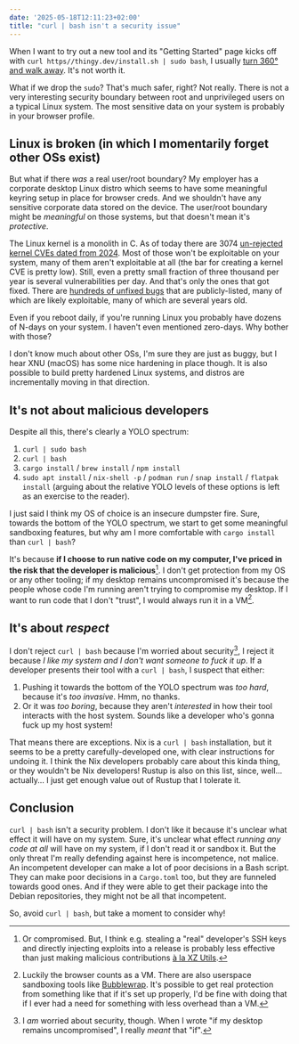 ```yaml
---
date: '2025-05-18T12:11:23+02:00'
title: "curl | bash isn't a security issue"
---
```


When I want to try out a new tool and its "Getting Started" page kicks off with
`curl https//thingy.dev/install.sh | sudo bash`, I usually [turn 360° and walk
away](/assets/xbox_360.gif). It's not worth it.

What if we drop the `sudo`? That's much safer, right? Not really. There is not a
very interesting security boundary between root and unprivileged users on a
typical Linux system. The most sensitive data on your system is probably
in your browser profile.

## Linux is broken (in which I momentarily forget other OSs exist)

But what if there _was_ a real user/root boundary? My employer has a corporate
desktop Linux distro which seems to have some meaningful keyring setup in place
for browser creds. And we shouldn't have any sensitive corporate data stored on
the device. The user/root boundary might be _meaningful_ on those systems, but
that doesn't mean it's _protective_.

The Linux kernel is a monolith in C. As of today there are 3074 [un-rejected
kernel CVEs dated from
2024](https://git.kernel.org/pub/scm/linux/security/vulns.git/tree/cve/published/2024).
Most of those won't be exploitable on your system, many of them aren't
exploitable at all (the bar for creating a kernel CVE is pretty low). Still,
even a pretty small fraction of three thousand per year is several
vulnerabilities per day. And that's only the ones that got fixed. There are
[hundreds of unfixed bugs](https://syzkaller.appspot.com/upstream) that are
publicly-listed, many of which are likely exploitable, many of which are several
years old.

Even if you reboot daily, if you're running Linux you probably have dozens of
N-days on your system. I haven't even mentioned zero-days. Why bother with
those?

I don't know much about other OSs, I'm sure they are just as buggy, but I hear
XNU (macOS) has some nice hardening in place though. It is also possible to
build pretty hardened Linux systems, and distros are incrementally moving in
that direction.

## It's not about malicious developers

Despite all this, there's clearly a YOLO spectrum:

1. `curl | sudo bash`
2. `curl | bash`
3. `cargo install` / `brew install` / `npm install`
4. `sudo apt install` / `nix-shell -p` / `podman run` / `snap install` /
   `flatpak install` (arguing about the relative YOLO levels of these options
   is left as an exercise to the reader).

I just said I think my OS of choice is an insecure dumpster fire. Sure, towards the
bottom of the YOLO spectrum, we start to get some meaningful sandboxing
features, but why am I more comfortable with `cargo install` than `curl | bash`?

It's because **if I choose to run native code on my computer, I've priced in the
risk that the developer is malicious**[^compromised]. I don't get protection
from my OS or any other tooling; if my desktop remains uncompromised it's
because the people whose code I'm running aren't trying to compromise my
desktop. If I want to run code that I don't "trust", I would always run it in a
VM[^browser-vm].

## It's about _respect_

I don't reject `curl | bash` because I'm worried about security[^worry], I
reject it because _I like my system and I don't want someone to fuck it up_. If
a developer presents their tool with a `curl | bash`, I suspect that either:

1. Pushing it towards the bottom of the YOLO spectrum was _too hard_, because
   it's _too invasive_. Hmm, no thanks.
2. Or it was _too boring_, because they aren't _interested_ in how their tool
   interacts with the host system. Sounds like a developer who's gonna fuck up
   my host system!

That means there are exceptions. Nix is a `curl | bash` installation, but it
seems to be a pretty carefully-developed one, with clear instructions for
undoing it. I think the Nix developers probably care about this kinda thing, or
they wouldn't be Nix developers! Rustup is also on this list, since, well...
actually... I just get enough value out of Rustup that I tolerate it.

## Conclusion

`curl | bash` isn't a security problem. I don't like it because it's unclear
what effect it will have on my system. Sure, it's unclear what effect _running
any code at all_ will have on my system, if I don't read it or sandbox it. But
the only threat I'm really defending against here is incompetence, not malice.
An incompetent developer can make a lot of poor decisions in a Bash script.
They can make poor decisions in a `Cargo.toml` too, but they are funneled
towards good ones. And if they were able to get their package into the Debian
repositories, they might not be all that incompetent.

So, avoid `curl | bash`, but take a moment to consider why!

[^compromised]: Or compromised. But, I think e.g. stealing a "real" developer's
SSH keys and directly injecting exploits into a release is probably less
effective than just making malicious contributions [à la XZ
Utils](https://en.wikipedia.org/wiki/XZ_Utils_backdoor).

[^browser-vm]: Luckily the browser counts as a VM. There are also userspace
sandboxing tools like [Bubblewrap](https://github.com/containers/bubblewrap).
It's possible to get real protection from something like that if it's
set up properly, I'd be fine with doing that if I ever had a need for something
with less overhead than a VM.

[^worry]: I _am_ worried about security, though. When I wrote "if my desktop
remains uncompromised", I really _meant_ that "if".